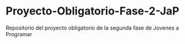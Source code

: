 # Proyecto-Obligatorio-Fase-2-JaP
Repositorio del proyecto obligatorio de la segunda fase de Jovenes a Programar
